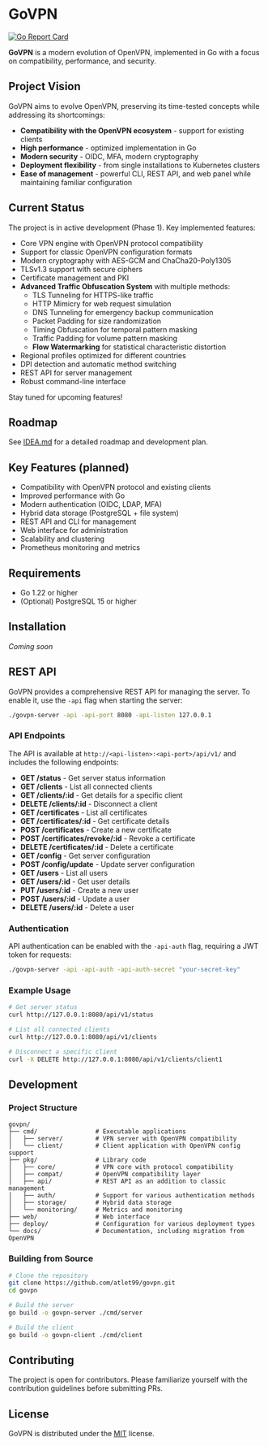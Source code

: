 # GoVPN

[![Go Report Card](https://goreportcard.com/badge/github.com/atlet99/govpn)](https://goreportcard.com/report/github.com/atlet99/govpn)

**GoVPN** is a modern evolution of OpenVPN, implemented in Go with a focus on compatibility, performance, and security.

## Project Vision

GoVPN aims to evolve OpenVPN, preserving its time-tested concepts while addressing its shortcomings:

- **Compatibility with the OpenVPN ecosystem** - support for existing clients
- **High performance** - optimized implementation in Go
- **Modern security** - OIDC, MFA, modern cryptography
- **Deployment flexibility** - from single installations to Kubernetes clusters
- **Ease of management** - powerful CLI, REST API, and web panel while maintaining familiar configuration

## Current Status

The project is in active development (Phase 1). Key implemented features:

- Core VPN engine with OpenVPN protocol compatibility
- Support for classic OpenVPN configuration formats
- Modern cryptography with AES-GCM and ChaCha20-Poly1305
- TLSv1.3 support with secure ciphers
- Certificate management and PKI
- **Advanced Traffic Obfuscation System** with multiple methods:
  - TLS Tunneling for HTTPS-like traffic
  - HTTP Mimicry for web request simulation
  - DNS Tunneling for emergency backup communication
  - Packet Padding for size randomization
  - Timing Obfuscation for temporal pattern masking
  - Traffic Padding for volume pattern masking
  - **Flow Watermarking** for statistical characteristic distortion
- Regional profiles optimized for different countries
- DPI detection and automatic method switching
- REST API for server management
- Robust command-line interface

Stay tuned for upcoming features!

## Roadmap

See [IDEA.md](./IDEA.md) for a detailed roadmap and development plan.

## Key Features (planned)

- Compatibility with OpenVPN protocol and existing clients
- Improved performance with Go
- Modern authentication (OIDC, LDAP, MFA)
- Hybrid data storage (PostgreSQL + file system)
- REST API and CLI for management
- Web interface for administration
- Scalability and clustering
- Prometheus monitoring and metrics

## Requirements

- Go 1.22 or higher
- (Optional) PostgreSQL 15 or higher

## Installation

*Coming soon*

## REST API

GoVPN provides a comprehensive REST API for managing the server. To enable it, use the `-api` flag when starting the server:

```bash
./govpn-server -api -api-port 8080 -api-listen 127.0.0.1
```

### API Endpoints

The API is available at `http://<api-listen>:<api-port>/api/v1/` and includes the following endpoints:

- **GET /status** - Get server status information
- **GET /clients** - List all connected clients
- **GET /clients/:id** - Get details for a specific client
- **DELETE /clients/:id** - Disconnect a client
- **GET /certificates** - List all certificates
- **GET /certificates/:id** - Get certificate details
- **POST /certificates** - Create a new certificate
- **POST /certificates/revoke/:id** - Revoke a certificate
- **DELETE /certificates/:id** - Delete a certificate
- **GET /config** - Get server configuration
- **POST /config/update** - Update server configuration
- **GET /users** - List all users
- **GET /users/:id** - Get user details
- **PUT /users/:id** - Create a new user
- **POST /users/:id** - Update a user
- **DELETE /users/:id** - Delete a user

### Authentication

API authentication can be enabled with the `-api-auth` flag, requiring a JWT token for requests:

```bash
./govpn-server -api -api-auth -api-auth-secret "your-secret-key"
```

### Example Usage

```bash
# Get server status
curl http://127.0.0.1:8080/api/v1/status

# List all connected clients
curl http://127.0.0.1:8080/api/v1/clients

# Disconnect a specific client
curl -X DELETE http://127.0.0.1:8080/api/v1/clients/client1
```

## Development

### Project Structure

```
govpn/
├── cmd/                # Executable applications
│   ├── server/         # VPN server with OpenVPN compatibility
│   └── client/         # Client application with OpenVPN config support
├── pkg/                # Library code
│   ├── core/           # VPN core with protocol compatibility
│   ├── compat/         # OpenVPN compatibility layer
│   ├── api/            # REST API as an addition to classic management
│   ├── auth/           # Support for various authentication methods
│   ├── storage/        # Hybrid data storage
│   └── monitoring/     # Metrics and monitoring
├── web/                # Web interface
├── deploy/             # Configuration for various deployment types
└── docs/               # Documentation, including migration from OpenVPN
```

### Building from Source

```bash
# Clone the repository
git clone https://github.com/atlet99/govpn.git
cd govpn

# Build the server
go build -o govpn-server ./cmd/server

# Build the client
go build -o govpn-client ./cmd/client
```

## Contributing

The project is open for contributors. Please familiarize yourself with the contribution guidelines before submitting PRs.

## License

GoVPN is distributed under the [MIT](./LICENSE) license. 